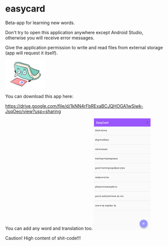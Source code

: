 # easycard
Beta-app for learning new words.

Don't try to open this application anywhere except Android Studio, otherwise you will receive error messages.

Give the application permission to write and read files from external storage (app will request it itself).

![EasyCard](https://github.com/jenyasubbotina/easycard/blob/master/src_r/easycard1.png)

You can download this app here: 

https://drive.google.com/file/d/1kNN4rFbRExaBCJQHOGA1wSiwk-JsqOeo/view?usp=sharing

You can add any word and translation too.
![EasyCard](https://github.com/jenyasubbotina/easycard/blob/master/src_r/s1.jpg)

Caution! High content of shit-code!!!
